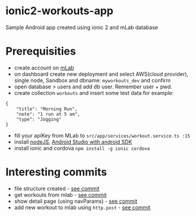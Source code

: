 # ionic2-workouts-app

Sample Android app created using ionic 2 and mLab database

# Prerequisities

- create account on [mLab](https://mlab.com/)
- on dashboard create new deployment and select AWS(cloud provider), single node, Sandbox and dbname: `myworkouts_dev` and confirm
- open database > users and add db user. Remember user + pwd.
- create collection `workouts` and insert some test data for example:
```
{
    "title": "Morning Run",
    "note": "1 run at 5 am",
    "type": "Jogging"
}
```
- fill your apiKey from MLab to `src/app/services/workout.service.ts :15`
- install [nodeJS](https://nodejs.org/en), [Android Studio with android SDK](https://developer.android.com/studio)
- install ionic and cordova `npm install -g ionic cordova`

# Interesting commits

- file structure created - [see commit](https://github.com/branecko/ionic2-workouts-app/commit/2e51d45562214e197a1f4495b6e5086476c50d4c)
- get workouts from mlab - [see commit](https://github.com/branecko/ionic2-workouts-app/commit/5c80ec0879cd05f510df95768ecf76fff1e3f2e3)
- show detail page (using navParams) - [see commit](https://github.com/branecko/ionic2-workouts-app/commit/ac1945110f932a7254eece9ae1aae245d24087f6)
- add new workout to mlab using `http.post` - [see commit]()
